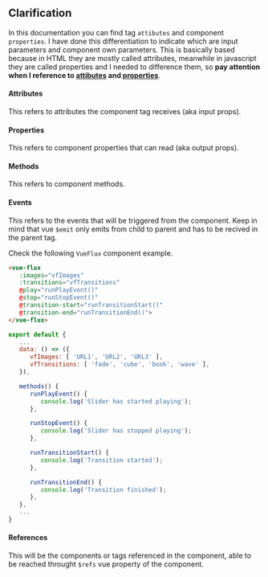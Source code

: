 
<ClientOnly>
   <demos-slider-1 />
</ClientOnly>

## Clarification

In this documentation you can find tag `attibutes` and component `properties`. I have done this differentiation to indicate which are input parameters and component own parameters. This is basically based because in HTML they are mostly called attributes, meanwhile in javascript they are called properties and I needed to difference them, so **pay attention when I reference to <u>attibutes</u> and <u>properties</u>**.

#### Attributes

This refers to attributes the component tag receives (aka input props).

#### Properties

This refers to component properties that can read (aka output props).

#### Methods

This refers to component methods.

#### Events

This refers to the events that will be triggered from the component. Keep in mind that vue `$emit` only emits from child to parent and has to be recived in the parent tag.

Check the following `VueFlux` component example.

``` html
<vue-flux
   :images="vfImages"
   :transitions="vfTransitions"
   @play="runPlayEvent()"
   @stop="runStopEvent()"
   @transition-start="runTransitionStart()"
   @transition-end="runTransitionEnd()">
</vue-flux>
```

``` js
export default {
   ...
   data: () => ({
      vfImages: [ 'URL1', 'URL2', 'URL3' ],
      vfTransitions: [ 'fade', 'cube', 'book', 'wave' ],
   }),

   methods() {
      runPlayEvent() {
         console.log('Slider has started playing');
      },

      runStopEvent() {
         console.log('Slider has stopped playing');
      },

      runTransitionStart() {
         console.log('Transition started');
      },

      runTransitionEnd() {
         console.log('Transition finished');
      },
   },
   ...
}
```

#### References

This will be the components or tags referenced in the component, able to be reached throught `$refs` vue property of the component.
